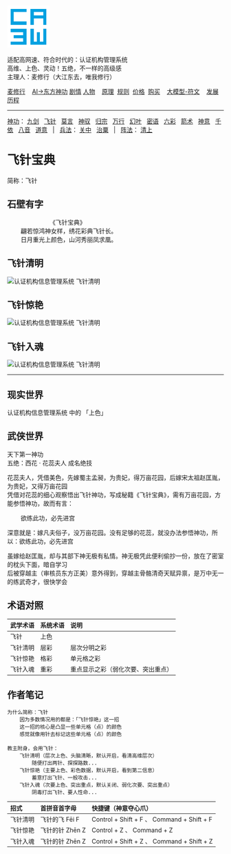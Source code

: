 ![](../../static/ca3w.png "ca3w 认证机构管理系统")

适配高网速、符合时代的：认证机构管理系统 <br/>
高维、上色、灵动！五绝，不一样的高级感 <br/>
主理人：麦修行（大江东去，唯我修行）

[麦修行][]&nbsp;&nbsp;&nbsp;&nbsp;[AI->东方神功][东方神功]&nbsp;[剧情][]&nbsp;[人物][]&nbsp;&nbsp;&nbsp;&nbsp;[原理][]&nbsp;&nbsp;[规则][]&nbsp;&nbsp;[价格][]&nbsp;&nbsp;[购买][]&nbsp;&nbsp;&nbsp;&nbsp;[大模型-符文][]&nbsp;&nbsp;&nbsp;&nbsp;[发展历程][]

[麦修行]: https://github.com/ca3w/BEST/
[东方神功]: https://github.com/ca3w/ai-dongfangshengong/
[剧情]: https://github.com/ca3w/dongfangernvqing/blob/main/root/BEST.md
[人物]: https://github.com/ca3w/dongfangernvqing/blob/main/root/renwu.md
[原理]: https://github.com/ca3w/key/
[规则]: https://github.com/ca3w/rule/
[价格]: https://github.com/ca3w/pricing/
[购买]: https://github.com/ca3w/howtobuy/
[大模型-符文]: https://github.com/ca3w/largemodel-rune/
[发展历程]: https://github.com/ca3w/development/

***

[神功][]：&nbsp;[九剑][]&nbsp;&nbsp;&nbsp;[飞针][]&nbsp;&nbsp;&nbsp;[莫言][]&nbsp;&nbsp;&nbsp;[神驭][]&nbsp;&nbsp;&nbsp;[归宗][]&nbsp;&nbsp;&nbsp;[万行][]&nbsp;&nbsp;&nbsp;[幻叶][]&nbsp;&nbsp;&nbsp;[密语][]&nbsp;&nbsp;&nbsp;[六彩][]&nbsp;&nbsp;&nbsp;[箭术][]&nbsp;&nbsp;&nbsp;[神意][]&nbsp;&nbsp;&nbsp;[千依][]&nbsp;&nbsp;&nbsp;[八音][]&nbsp;&nbsp;&nbsp;[道意][]&nbsp;&nbsp;&nbsp;|&nbsp;&nbsp;&nbsp;[兵法][]：&nbsp;[关中][]&nbsp;&nbsp;&nbsp;[治粟][]&nbsp;&nbsp;&nbsp;|&nbsp;&nbsp;&nbsp;[阵法][]：&nbsp;[清上][]

[神功]: https://github.com/ca3w/ai-dongfangshengong

[九剑]: ../../wugong/fuyaojiujian/BEST.md
[飞针]: ../../wugong/feizhenbaodian/BEST.md
[莫言]: ../../wugong/moyan/BEST.md
[神驭]: ../../wugong/shenyu/BEST.md
[归宗]: ../../wugong/baichuanguizong/BEST.md
[万行]: ../../wugong/yufengwanxing/BEST.md
[幻叶]: ../../wugong/huanyezhi/BEST.md
[密语]: ../../wugong/chenqiaomiyu/BEST.md
[六彩]: ../../wugong/liucaishenjian/BEST.md
[箭术]: ../../wugong/linjiajianshu/BEST.md
[神意]: ../../wugong/shenyiduoxinzhao/BEST.md
[千依]: ../../wugong/qianyizijian/BEST.md
[八音]: ../../wugong/bayinshengxin/BEST.md
[道意]: ../../wugong/daoyicuican/BEST.md

[兵法]: https://github.com/ca3w/ai-dongfangshengong#兵法目录

[关中]: ../../bingfa/guanzhongzhanfa/BEST.md
[治粟]: ../../bingfa/zhisubingfa/BEST.md

[阵法]: https://github.com/ca3w/ai-dongfangshengong#阵法目录

[清上]: ../../zhenfa/qingshangbeidouzhen/BEST.md

# 飞针宝典

简称：飞针

## 石壁有字

&nbsp;&nbsp;&nbsp;&nbsp;&nbsp;&nbsp;&nbsp;&nbsp;&nbsp;&nbsp;&nbsp;&nbsp;&nbsp;&nbsp;&nbsp;&nbsp;&nbsp;&nbsp;&nbsp;&nbsp;&nbsp;&nbsp;&nbsp;&nbsp;&nbsp;《飞针宝典》 <br/>
&nbsp;&nbsp;&nbsp;&nbsp;&nbsp;&nbsp;&nbsp;&nbsp;翩若惊鸿神女样，绣花彩典飞针长。 <br/>
&nbsp;&nbsp;&nbsp;&nbsp;&nbsp;&nbsp;&nbsp;&nbsp;日月重光上颜色，山河秀丽凤求凰。

## 飞针清明

![](./static/01-feizhenqingming.gif "认证机构信息管理系统 飞针清明")

## 飞针惊艳

![](./static/02-feizhenjingyan.gif "认证机构信息管理系统 飞针清明")

## 飞针入魂

![](./static/03-feizhenruhun.gif "认证机构信息管理系统 飞针清明")

***

## 现实世界

认证机构信息管理系统 中的 「上色」

## 武侠世界

天下第一神功 <br/>
五绝：西花 · 花蕊夫人 成名绝技

花蕊夫人，凭借美色，先嫁蜀主孟昶，为贵妃，得万亩花园，后嫁宋太祖赵匡胤，为贵妃，又得万亩花园 <br/>
凭借对花蕊的细心观察悟出飞针神功，写成秘籍《飞针宝典》，需有万亩花园，方能参悟神功，故而有言：

&nbsp;&nbsp;&nbsp;&nbsp;&nbsp;&nbsp;&nbsp;&nbsp;欲练此功，必先进宫

深意就是：嫁凡夫俗子，没万亩花园。没有足够的花蕊，就没办法参悟神功，所以：欲练此功，必先进宫

虽嫁给赵匡胤，却与其部下神无极有私情。神无极凭此便利偷抄一份，放在了密室的枕头下面，暗自学习 <br/>
后被穿越主（审核员东方正美）意外得到，穿越主骨骼清奇天赋异禀，是万中无一的练武奇才，很快学会

## 术语对照

武学术语  |系统术语  |说明
:---------|:---------|:-----------------------------------
飞针      |上色      |
飞针清明  |层彩      |层次分明之彩
飞针惊艳  |格彩      |单元格之彩
飞针入魂  |重彩      |重点显示之彩（弱化次要、突出重点）

## 作者笔记

```text
为什么简称：飞针
    因为多数情况用的都是：「飞针惊艳」这一招
    这一招的核心是凸显一些单元格（点）的颜色
    感觉就像用针去标记这些单元格（点）的颜色

教主附身，会用飞针：
    飞针清明（层次上色、头脑清晰，默认开启，看清高维层次）
        随便打出两针、探探路数...
    飞针惊艳（主要上色、彩色数据，默认开启，看到第二信息）
        蓄意打出飞针、一般攻击...
    飞针入魂（次要上色、突出重点，默认关闭、弱化次要、突出重点）
        阴毒打出飞针、要人性命...
```

招式      |首拼音首字母     |快捷键（神意夺心爪）
:---------|:----------------|:-------------------------------------------
飞针清明  |飞针的飞 Fēi F   |Control + Shift + F 、 Command + Shift + F
飞针惊艳  |飞针的针 Zhēn Z  |Control + Z 、 Command + Z
飞针入魂  |飞针的针 Zhēn Z  |Control + Shift + Z 、 Command + Shift + Z
